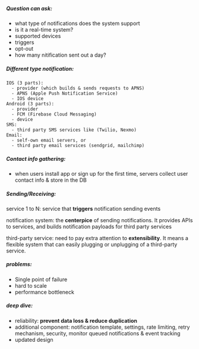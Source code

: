 ##### Question can ask:
- what type of notifications does the system support
- is it a real-time system?
- supported devices
- triggers
- opt-out
- how many nitification sent out a day?

##### Different type notification:
    IOS (3 parts):
      - provider (which builds & sends requests to APNS)
      - APNS (Apple Push Notification Service)
      - IOS device
    Android (3 parts):
      - provider
      - FCM (Firebase Cloud Messaging)
      - device
    SMS:
      - third party SMS services like (Twilio, Nexmo)
    Email:
      - self-own email servers, or
      - third party email services (sendgrid, mailchimp)

##### Contact info gathering:
- when users install app or sign up for the first time, servers collect user contact info & store in the DB

##### Sending/Receiving:
  service 1 to N: service that **triggers** notification sending events
      
  notification system: the **centerpice** of sending notifications. It provides APIs to services, and builds notification payloads for third party services

  third-party service: need to pay extra attention to **extensibility**. It means a flexible system that can easily plugging or unplugging of a third-party service.

##### problems:
  - Single point of failure
  - hard to scale
  - performance bottleneck
  
##### deep dive:
  - reliability: **prevent data loss & reduce duplication**
  - additional component: notification template, settings, rate limiting, retry mechanism, security, monitor queued notifications & event tracking
  - updated design